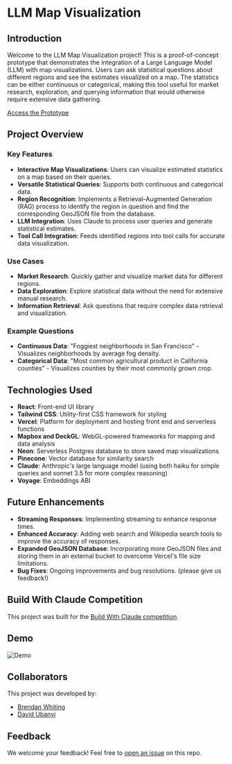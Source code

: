 # LLM Map Visualization

## Introduction

Welcome to the LLM Map Visualization project! This is a proof-of-concept prototype that demonstrates the integration of a Large Language Model (LLM) with map visualizations. Users can ask statistical questions about different regions and see the estimates visualized on a map. The statistics can be either continuous or categorical, making this tool useful for market research, exploration, and querying information that would otherwise require extensive data gathering.

[Access the Prototype](https://llm-map-visualization.vercel.app/)

## Project Overview

### Key Features

- **Interactive Map Visualizations**: Users can visualize estimated statistics on a map based on their queries.
- **Versatile Statistical Queries**: Supports both continuous and categorical data.
- **Region Recognition**: Implements a Retrieval-Augmented Generation (RAG) process to identify the region in question and find the corresponding GeoJSON file from the database.
- **LLM Integration**: Uses Claude to process user queries and generate statistical estimates.
- **Tool Call Integration**: Feeds identified regions into tool calls for accurate data visualization.

### Use Cases

- **Market Research**: Quickly gather and visualize market data for different regions.
- **Data Exploration**: Explore statistical data without the need for extensive manual research.
- **Information Retrieval**: Ask questions that require complex data retrieval and visualization.

### Example Questions

- **Continuous Data**: "Foggiest neighborhoods in San Francisco" - Visualizes neighborhoods by average fog density.
- **Categorical Data**: "Most common agricultural product in California counties" - Visualizes counties by their most commonly grown crop.

## Technologies Used

- **React**: Front-end UI library
- **Tailwind CSS**: Utility-first CSS framework for styling
- **Vercel**: Platform for deployment and hosting front end and serverless functions
- **Mapbox and DeckGL**: WebGL-powered frameworks for mapping and data analysis
- **Neon**: Serverless Postgres database to store saved map visualizations
- **Pinecone**: Vector database for similarity search
- **Claude**: Anthropic's large language model (using both haiku for simple queries and sonnet 3.5 for more complex reasoning)
- **Voyage**: Embeddings ABI


## Future Enhancements

- **Streaming Responses**: Implementing streaming to enhance response times.
- **Enhanced Accuracy**: Adding web search and Wikipedia search tools to improve the accuracy of responses.
- **Expanded GeoJSON Database**: Incorporating more GeoJSON files and storing them in an external bucket to overcome Vercel's file size limitations.
- **Bug Fixes**: Ongoing improvements and bug resolutions. (please give us feedback!)


## Build With Claude Competition

This project was built for the [Build With Claude competition](https://docs.anthropic.com/en/build-with-claude-contest/overview). 

## Demo
![Demo](https://github.com/bwhiting2356/llm-map-visualization/assets/16016903/bfe45c6b-e7a2-434f-a0ee-18902cdeea9d)

## Collaborators

This project was developed by:

- [Brendan Whiting](https://github.com/bwhiting2356)
- [David Ubanyi](https://github.com/davidubanyi)

## Feedback

We welcome your feedback! Feel free to [open an issue](https://github.com/bwhiting2356/llm-map-visualization/issues/new) on this repo.
